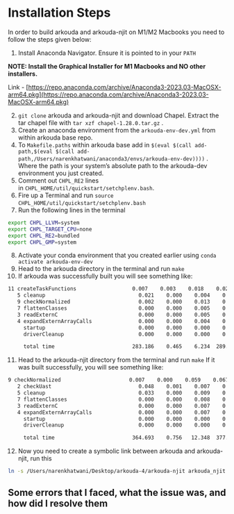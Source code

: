 # Installation Steps

In order to build arkouda and arkouda-njit on M1/M2 Macbooks you need to follow the steps given below:

1. Install Anaconda Navigator. Ensure it is pointed to in your `PATH`

**NOTE: Install the Graphical Installer for M1 Macbooks and NO other installers.**

Link - [https://repo.anaconda.com/archive/Anaconda3-2023.03-MacOSX-arm64.pkg](https://repo.anaconda.com/archive/Anaconda3-2023.03-MacOSX-arm64.pkg)

2. `git clone` arkouda and arkouda-njit and download Chapel. Extract the tar chapel file with `tar xzf chapel-1.28.0.tar.gz` .
3. Create an anaconda environment from the `arkouda-env-dev.yml` from within arkouda base repo.
4. To `Makefile.paths` within arkouda base add in `$(eval $(call add-path,$(eval $(call add-path,/Users/narenkhatwani/anaconda3/envs/arkouda-env-dev))))` . Where the path is your system’s absolute path to the arkouda-dev environment you just created.
5. Comment out `CHPL_RE2` lines in `CHPL_HOME/util/quickstart/setchplenv.bash`.
6. Fire up a Terminal and run `source CHPL_HOME/util/quickstart/setchplenv.bash` 
7. Run  the following lines in the terminal 

```bash
export CHPL_LLVM=system
export CHPL_TARGET_CPU=none
export CHPL_RE2=bundled
export CHPL_GMP=system
```

8. Activate your conda environment that you created earlier using `conda activate arkouda-env-dev` 
9. Head to the arkouda directory in the terminal and run `make` 
10. If arkouda was successfully built you will see something like:

```bash
11 createTaskFunctions                  0.007    0.003    0.018    0.028   0.0  289.830 100.0
   5 cleanup                              0.021    0.000    0.004    0.025   0.0  289.855 100.0
   9 checkNormalized                      0.002    0.000    0.013    0.015   0.0  289.870 100.0
   7 flattenClasses                       0.000    0.000    0.005    0.005   0.0  289.875 100.0
   3 readExternC                          0.000    0.000    0.005    0.005   0.0  289.880 100.0
   4 expandExternArrayCalls               0.000    0.000    0.004    0.005   0.0  289.885 100.0
     startup                              0.000    0.000    0.000    0.000   0.0  289.885 100.0
     driverCleanup                        0.000    0.000    0.000    0.000   0.0  289.885 100.0

     total time                         283.186    0.465    6.234  289.885
```

11. Head to the arkouda-njit directory from the terminal and run `make` If it was built successfully, you will see something like:

```bash
9 checkNormalized                      0.007    0.000    0.059    0.067   0.0  377.675 100.0
   2 checkUast                            0.048    0.001    0.007    0.057   0.0  377.732 100.0
   5 cleanup                              0.033    0.000    0.009    0.042   0.0  377.774 100.0
   7 flattenClasses                       0.000    0.000    0.008    0.008   0.0  377.782 100.0
   3 readExternC                          0.000    0.000    0.007    0.007   0.0  377.789 100.0
   4 expandExternArrayCalls               0.000    0.000    0.007    0.007   0.0  377.796 100.0
     startup                              0.000    0.000    0.000    0.000   0.0  377.796 100.0
     driverCleanup                        0.000    0.000    0.000    0.000   0.0  377.796 100.0

     total time                         364.693    0.756   12.348  377.796
```

12. Now you need to create a symbolic link between arkouda and arkouda-njit, run this 

```bash
ln -s /Users/narenkhatwani/Desktop/arkouda-4/arkouda-njit arkouda_njit
```

## Some errors that I faced, what the issue was, and how did I resolve them
